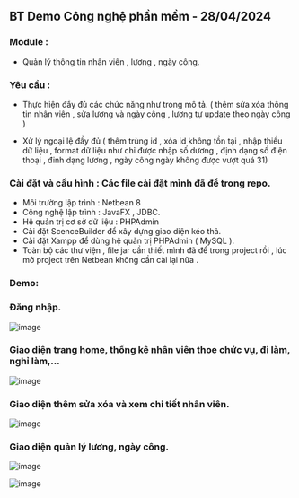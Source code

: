 ## BT Demo Công nghệ phần mềm - 28/04/2024
### Module :

-  Quản  lý thông tin nhân viên , lương , ngày công.
  
### Yêu cầu : 

- Thực hiện đầy đủ các chức năng như trong mô tả. ( thêm sửa xóa thông tin nhân viên , sửa lương và ngày công , lương tự update theo ngày công )
  
- Xử lý ngoại lệ đầy đủ ( thêm trùng id , xóa id không tồn tại , nhập thiếu dữ liệu , format  dữ liệu như chỉ được nhập số dương , định dạng số điện thoại , đinh dạng lương , ngày công  ngày không được vượt quá 31)

 ### Cài đặt và cấu hình : Các file cài đặt mình đã để trong  repo.
 
 -  Môi trường lập trình : Netbean 8
 -  Công nghệ lập trình : JavaFX , JDBC.
 -  Hệ quản trị cơ sở dữ liệu :  PHPAdmin
 -  Cài đặt ScenceBuilder để xây dựng giao diện kéo thả.
 -  Cài đặt Xampp để dùng hệ quản trị PHPAdmin ( MySQL ).
 -  Toàn bộ các thư viện , file jar cần thiết mình đã để trong project rồi , lúc mở project trên Netbean không cần cài lại nữa .

### Demo:
### Đăng nhập.
![image](https://github.com/user-attachments/assets/b7b2596f-a206-4ad1-a86f-ccffb65c5212)

### Giao diện trang home, thống kê nhân viên thoe chức vụ, đi làm, nghỉ làm,...
![image](https://github.com/user-attachments/assets/0944f6e7-b93c-4ef5-a5d7-99dbcdb80efc)

### Giao diện thêm sửa xóa và xem chi tiết nhân viên.
![image](https://github.com/user-attachments/assets/898e3544-9416-49c5-8ef0-1075ccc9f2c0)

### Giao diện quản lý lương, ngày công.

![image](https://github.com/user-attachments/assets/685c5ab5-b14b-4254-b06f-8512192d7dfa)

![image](https://github.com/user-attachments/assets/8eff8e36-1e07-43a9-983e-940d907e8f91)



